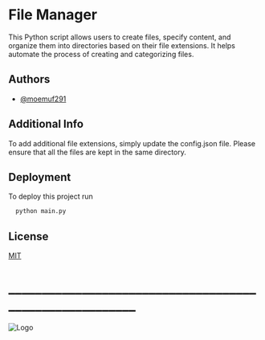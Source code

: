 # File Manager 

This Python script allows users to create files, specify content, and organize them into directories based on their file extensions. It helps automate the process of creating and categorizing files.





## Authors

- [@moemuf291](https://www.github.com/moemuf291)



## Additional Info 

To add additional file extensions, simply update the config.json file. Please ensure that all the files are kept in the same directory.
## Deployment

To deploy this project run

```bash
  python main.py
```


## License

[MIT](https://choosealicense.com/licenses/mit/)


# ________________________________________________________

![Logo](https://media4.giphy.com/media/v1.Y2lkPTc5MGI3NjExMWxlZTk0NGlidzY4MnB1Nmw5bWFkcnp0cnBlbGZreWdjb2d0Z2JveSZlcD12MV9pbnRlcm5hbF9naWZfYnlfaWQmY3Q9Zw/2UvR8rSEowSM8/giphy.webp)



